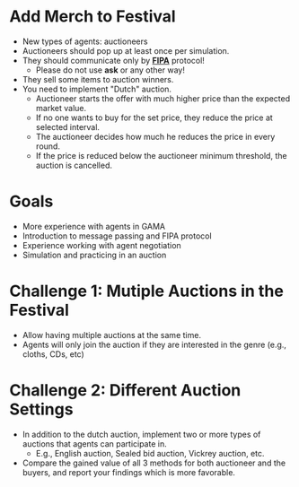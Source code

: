 # Add Merch to Festival
- New types of agents: auctioneers
- Auctioneers should pop up at least once per simulation.
- They should communicate only by **[FIPA](https://gama-platform.org/wiki/UsingFIPAACL)** protocol!
    - Please do not use **ask** or any other way!
- They sell some items to auction winners.
- You need to implement "Dutch" auction.
    - Auctioneer starts the offer with much higher price than the expected market value.
    - If no one wants to buy for the set price, they reduce the price at selected interval.
    - The auctioneer decides how much he reduces the price in every round.
    - If the price is reduced below the auctioneer minimum threshold, the auction is cancelled.

# Goals
- More experience with agents in GAMA
- Introduction to message passing and FIPA protocol
- Experience working with agent negotiation
- Simulation and practicing in an auction

# Challenge 1: Mutiple Auctions in the Festival
- Allow having multiple auctions at the same time.
- Agents will only join the auction if they are interested in the genre (e.g., cloths, CDs, etc)

# Challenge 2: Different Auction Settings
- In addition to the dutch auction, implement two or more types of auctions that agents can participate in.
    - E.g., English auction, Sealed bid auction, Vickrey auction, etc.
- Compare the gained value of all 3 methods for both auctioneer and the buyers, and report your findings which is more favorable.